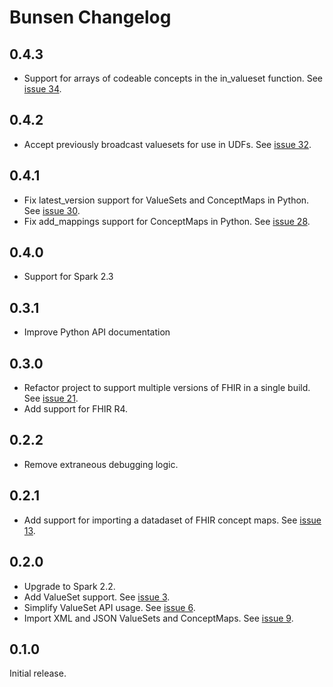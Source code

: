 # Bunsen Changelog

## 0.4.3
* Support for arrays of codeable concepts in the in_valueset function. See [issue 34](https://github.com/cerner/bunsen/issues/34).

## 0.4.2
* Accept previously broadcast valuesets for use in UDFs. See [issue 32](https://github.com/cerner/bunsen/issues/32).

## 0.4.1
* Fix latest_version support for ValueSets and ConceptMaps in Python. See [issue 30](https://github.com/cerner/bunsen/issues/30).
* Fix add_mappings support for ConceptMaps in Python. See [issue 28](https://github.com/cerner/bunsen/issues/28).

## 0.4.0
* Support for Spark 2.3

## 0.3.1
* Improve Python API documentation

## 0.3.0
* Refactor project to support multiple versions of FHIR in a single build. See [issue 21](https://github.com/cerner/bunsen/issues/21).
* Add support for FHIR R4.

## 0.2.2
* Remove extraneous debugging logic.

## 0.2.1
* Add support for importing a datadaset of FHIR concept maps. See [issue 13](https://github.com/cerner/bunsen/issues/13).

## 0.2.0
* Upgrade to Spark 2.2.
* Add ValueSet support. See [issue 3](https://github.com/cerner/bunsen/issues/3).
* Simplify ValueSet API usage. See [issue 6](https://github.com/cerner/bunsen/issues/6).
* Import XML and JSON ValueSets and ConceptMaps. See [issue 9](https://github.com/cerner/bunsen/issues/9).

## 0.1.0
Initial release.
